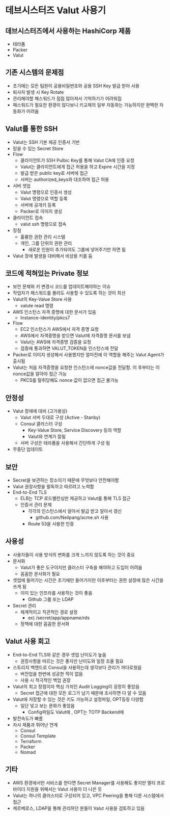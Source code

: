 # 데브시스터즈 Valut 사용기

## 데브시스터즈에서 사용하는 HashiCorp 제품

* 테라폼
* Packer
* Valut



## 기존 시스템의 문제점

* 초기에는 모든 팀원이 공용비밀번호와 공용 SSH Key 발급 받아 사용
* 퇴사자 발생 시 Key Rotate
* 관리해야할 패스워드가 점점 많아져서 기억하기가 어려워짐
* 패스워드가 필요한 환경이 많다보니 키교체의 일부 자동화는 가능하지만 완벽한 자동화가 어려움



## Valut를 통한 SSH

* Valut는 SSH 기본 제공 인증서 기반
* 믿을 수 있는 Secret Store
* Flow
  * 클라이언트가 SSH Pulbic Key를 통해  Valut CA에 인증 요청
  * Valut는 클라이언트에게 접근 허용을 하고 Expire 시간을 지정
  * 발급 받은 public key로 서버에 접근
  * 서버는 authorized_keys와 대조하여 접근 허용
* 서버 셋업
  * Valut 명령으로 인증서 생성
  * Valut 명령으로 역할 등록
  * 서버에 공개키 등록
  * Packer로 이미지 생성
* 클라이언트 접속
  * valut ssh 명령으로 접속
* 장점
  * 훌륭한 권한 관리 시스템
  * 개인, 그룹 단위의 권한 관리
    * 새로운 인원이 추가되어도 그룹에 넣어주기만 하면 됨
* Valut 장애 발생을 대비해서 비상용 키를 둠



## 코드에 적혀있는 Private 정보

* 보안 문제와 키 변경시 코드를 업데이트해야하는 이슈
* 작업자가 패스워드를 몰라도 사용할 수 있도록 하는 것이 최선
* Valut의 Key-Value Store 사용
  * valute read 명령
* AWS 인스턴스 자격 증명에 대한 문서가 있음
  * Instance-identity/pkcs7
* Flow
  * EC2 인스턴스가 AWS에서 자격 증명 요청
  * AWS에서 자격증명을 받으면 Valut에 자격증명 문서를 보냄
  * Valut는 AWS에 자격증명 검증을 요청
  * 검증에 통과하면 VALUT_TOKEN을 인스턴스에 전달
* Packer로 이미지 생성해서 사용했지만 얼마전에 이 역할을 해주는 Valut Agent가 출시됨
* Valut는 처음 자격증명을 요청한 인스턴스에 nonce값을 전달함. 이 후부터는 이 nonce값을 알아야 접근 가능
  * PKCS를 탈취당해도 nonce 값이 없으면 접근 불가능



## 안정성

- Valut 장애에 대비 (고가용성)
  - Valut 서버 두대로 구성 (Active - Stanby)
  - Consul 클러스터 구성
    - Key-Value Store, Service Discovery 등의 역할
    - Valut와 연계가 잘됨
  - 서버 구성은 테라폼을 사용해서 간단하게 구성 됨
- 무중단 업데이트



## 보안

- Secret을 보관하는 장소이기 때문에 무엇보다 안전해야함
- Valut 권장사항을 필독하고 따르려고 노력함
- End-to-End TLS
  - ELB는 TCP 로드밸런싱만 제공하고 Valut를 통해 TLS 접근
  - 인증서 관리 문제
    - 각각의 인스턴스에서 알아서 발급 받고 알아서 갱신
      - github.com/Neilpang/acme.sh 사용
    - Route 53을 사용한 인증



## 사용성

- 사용자들이 사용 방식의 변화를 크게 느끼지 않도록 하는 것이 중요
- 문서화
  - Valut가 좋은 도구이지만 클러스터 구축을 해야하고 도입이 어려움
  - 꼼꼼한 문서화가 필요
- 셋업에 들어가는 시간은 초기에만 들어가지만 이후부터는 권한 설정에 많은 시간을 쓰게 됨
  - 이미 있는 인프라를 사용하는 것이 좋음
    - Github 그룹 또는 LDAP
- Secret 관리
  - 체계적이고 직관적인 경로 설정
    - ex) /secret/app/appname/rds
  - 정책에 대한 꼼꼼한 문서화



## Valut 사용 회고

* End-to-End TLS와 같은 경우 셋업 난이도가 높음
  * 권장사항을 따르는 것은 좋지만 난이도와 일정 조율 필요
* 스토리지 백엔드로 Consul을 사용하는데 생각보다 관리가 까다로웠음
  * 버전업을 한번에 성공한 적이 없음
  * 사용 시 적극적인 백업 권장
* Valut의 최고 장점이자 핵심 가치인 Audit Logging이 굉장히 좋았음
  * Secret 접근에 대한 모든 로그가 남기 때문에 조사하면 다 알 수 있음
* Valut에 저장할 수 있는 것은 키도 가능하고 설정파일, OPT등등 다양함
  * 일단 넣고 보는 문화가 좋았음
    * Config파일도 Valut에 , OPT는 TOTP Backend에
* 발전속도가 빠름
* 자사 제품과 뛰어난 연계
  * Consul
  * Consul Template
  * Terraform
  * Packer
  * Nomad



## 기타

* AWS 환경에서만 서비스를 한다면 Secret Manager를 사용해도 좋지만 멀티 프로바이더 지원을 위해서는 Valut 사용이 더  나은 듯
* Valut는 하나의 클러스터로 구성되어 있고, VPC Peering을 통해 다른 시스템에서 접근
* 케르베로스, LDAP을 통해 관리하던 분들이 Valut 사용을 검토하고 있음